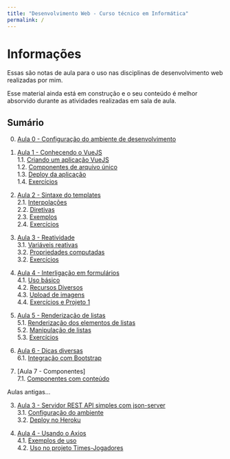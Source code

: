 ```yaml
---
title: "Desenvolvimento Web - Curso técnico em Informática"
permalink: /
---
```


# Informações

Essas são notas de aula para o uso nas disciplinas de desenvolvimento web realizadas por mim. 

Esse material ainda está em construção e o seu conteúdo é melhor absorvido durante as atividades realizadas em sala de aula.
## Sumário

0. [Aula 0 - Configuração do ambiente de desenvolvimento](ambiente/intro.md)

1. [Aula 1 - Conhecendo o VueJS](intro/intro.md)  
  1.1. [Criando um aplicação VueJS](intro/criar-aplicacao-vuejs.html)  
  1.2. [Componentes de arquivo único](intro/single-file-components.html)  
  1.3. [Deploy da aplicação](intro/deploy-aplicacao.html)  
  1.4. [Exercícios](intro/exercicios.html)  

2. [Aula 2 - Sintaxe do templates](sintaxe-templates/intro.md)  
  2.1. [Interpolações](sintaxe-templates/interpolacoes.html)   
  2.2. [Diretivas](sintaxe-templates/diretivas.html)  
  2.3. [Exemplos](sintaxe-templates/exemplos.html)  
  2.4. [Exercícios](sintaxe-templates/exercicios.html)  

3. [Aula 3 - Reatividade](reatividade/intro.md)  
  3.1. [Variáveis reativas](reatividade/variaveis-reativas.html)  
  3.2. [Propriedades computadas](reatividade/propriedades-computadas.html)  
  3.2. [Exercícios](reatividade/exercicios.html)  

4. [Aula 4 - Interligação em formulários](formularios/intro.md)  
  4.1. [Uso básico](formularios/uso-basico.html)  
  4.2. [Recursos Diversos](formularios/recursos-diversos.html)  
  4.3. [Upload de imagens](formularios/upload-imagens.html)  
  4.4. [Exercícios e Projeto 1](formularios/exercicios.html)  

5. [Aula 5 - Renderização de listas](listas/intro.md)  
  5.1. [Renderização dos elementos de listas](listas/renderizacao-elementos.html)  
  5.2. [Manipulação de listas](listas/manipulacao-listas.html)  
  5.3. [Exercícios](listas/exercicios.html)  

6. [Aula 6 - Dicas diversas](dicas/intro.md)  
  6.1. [Integração com Bootstrap](dicas/integracao-bootstrap.html)  

7. [Aula 7 - Componentes]  
  7.1. [Componentes com conteúdo](componentes/conteudo.html)  

<!-- 6. [Aula 6 - Renderização condicional](embreve.md) -->

<!-- 7. [Aula 8 - Manipulação de eventos](embreve.md) -->

Aulas antigas... 

3. [Aula 3 - Servidor REST API simples com json-server](json-server/intro.md)  
  3.1. [Configuração do ambiente](json-server/configuracao-do-ambiente.md)  
  3.2. [Deploy no Heroku](json-server/deploy-no-heroku.md)  

4. [Aula 4 - Usando o Axios](axios/intro.md)  
  4.1. [Exemplos de uso](axios/exemplos-de-uso.md)  
  4.2. [Uso no projeto Times-Jogadores](axios/uso-time-jogadores.md)

<!-- 5. [Aula 5 - Revisão Geral de Componentes](componentes/intro.md) -->

